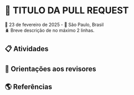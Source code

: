 # 🚩 TITULO DA PULL REQUEST
📅 23 de fevereiro de 2025 - 📍 São Paulo, Brasil<br>
🪲 Breve descrição de no máximo 2 linhas.<br>

## 📋 Atividades
<!-- Lista para descrever as atividades realizadas na Pull Request -->

## 🧭 Orientações aos revisores
<!-- (OPCIONAL) Descrever as orientações para o revisor realizar a analise da PR. Como itens que devem ter uma atenção maior (alguma análise de regra ou requisito que tenha diferença de analise das demais) -->

## 🌎 Referências
<!-- (OPCIONAL) URL/Indicação de algum conteúdo (Diagrama, Video, Livro etc), que devá ser usado para análise ou melhor percepção da PR. -->
